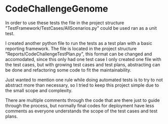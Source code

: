 # CodeChallengeGenome

In order to use these tests the file in the project structure "TestFramework/TestCases/AllScenarios.py" could be used ran as a unit test.

I created another python file to run the tests as a test plan with a basic reporting framework. The file is located in the project structure "Reports/CodeChallengeTestPlan.py", this format can be changed and accomodated, since this only had one test case I only created one file with the test cases, but with growing test cases and test plans, abstracting can be done and refactoring some code to fit the maintainability.

Just wanted to mention one rule while doing automated tests is to try to not abstract more than necessary, so I tried to keep this project simple due to the small scope and complexity.

There are multiple comments through the code that are there just to guide through the process, but normally final codes for deployment have less comments as everyone understands the scope of the test cases and test plans.
